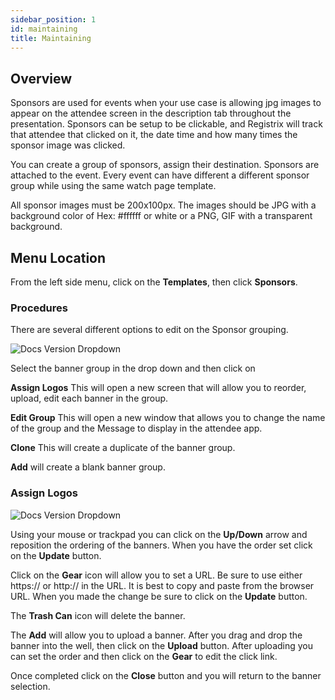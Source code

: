 ```yaml
---
sidebar_position: 1
id: maintaining
title: Maintaining
---
```


## Overview

Sponsors are used for events when your use case is allowing jpg images to appear on the attendee screen in the description tab throughout the presentation.  Sponsors can be setup to be clickable, and Registrix will track that attendee that clicked on it, the date time and how many times the sponsor image was clicked.

You can create a group of sponsors, assign their destination.  Sponsors are attached to the event.  Every event can have different a different sponsor group while using the same watch page template.

All sponsor images must be 200x100px.  The images should be JPG with a background color of Hex: #ffffff or white or a PNG, GIF with a transparent background.


## Menu Location

From the left side menu, click on the **Templates**, then click **Sponsors**.


### Procedures

There are several different options to edit on the Sponsor grouping.

![Docs Version Dropdown](/img/sponsor/sponsor-main-selection.jpg)

Select the banner group in the drop down and then click on 

**Assign Logos** This will open a new screen that will allow you to reorder, upload, edit each banner in the group.

**Edit Group** This will open a new window that allows you to change the name of the group and the Message to display in the attendee app.

**Clone** This will create a duplicate of the banner group.

**Add** will create a blank banner group.


### Assign Logos

![Docs Version Dropdown](/img/sponsor/sponsor-main-layout.jpg)

Using your mouse or trackpad you can click on the **Up/Down** arrow and reposition the ordering of the banners.  When you have the order set click on the **Update** button.

Click on the **Gear** icon will allow you to set a URL.  Be sure to use either https:// or http:// in the URL.  It is best to copy and paste from the browser URL.  When you made the change be sure to click on the **Update** button.

The **Trash Can** icon will delete the banner.

The **Add** will allow you to upload a banner.  After you drag and drop the banner into the well, then click on the **Upload** button. After uploading you can set the order and then click on the **Gear** to edit the click link.

Once completed click on the **Close** button and you will return to the banner selection.





